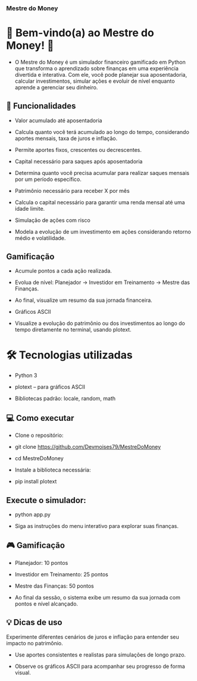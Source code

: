 ### Mestre do Money

# 🌟 Bem-vindo(a) ao Mestre do Money! 🌟

* O Mestre do Money é um simulador financeiro gamificado em Python que transforma o aprendizado sobre finanças em uma experiência divertida e interativa. Com ele, você pode planejar sua aposentadoria, calcular investimentos, simular ações e evoluir de nível enquanto aprende a gerenciar seu dinheiro.

## 📌 Funcionalidades

- Valor acumulado até aposentadoria

- Calcula quanto você terá acumulado ao longo do tempo, considerando aportes mensais, taxa de juros e inflação.

- Permite aportes fixos, crescentes ou decrescentes.

- Capital necessário para saques após aposentadoria

- Determina quanto você precisa acumular para realizar saques mensais por um período específico.

- Patrimônio necessário para receber X por mês

- Calcula o capital necessário para garantir uma renda mensal até uma idade limite.

- Simulação de ações com risco

- Modela a evolução de um investimento em ações considerando retorno médio e volatilidade.

## Gamificação

- Acumule pontos a cada ação realizada.

- Evolua de nível: Planejador → Investidor em Treinamento → Mestre das Finanças.

- Ao final, visualize um resumo da sua jornada financeira.

- Gráficos ASCII

- Visualize a evolução do patrimônio ou dos investimentos ao longo do tempo diretamente no terminal, usando plotext.

# 🛠️ Tecnologias utilizadas

- Python 3

* plotext
 – para gráficos ASCII

- Bibliotecas padrão: locale, random, math

## 💻 Como executar

- Clone o repositório:

- git clone <https://github.com/Devmoises79/MestreDoMoney>
- cd MestreDoMoney


- Instale a biblioteca necessária:

- pip install plotext


## Execute o simulador:

- python app.py


- Siga as instruções do menu interativo para explorar suas finanças.

## 🎮 Gamificação

- Planejador: 10 pontos

- Investidor em Treinamento: 25 pontos

- Mestre das Finanças: 50 pontos

- Ao final da sessão, o sistema exibe um resumo da sua jornada com pontos e nível alcançado.

## 💡 Dicas de uso

Experimente diferentes cenários de juros e inflação para entender seu impacto no patrimônio.

- Use aportes consistentes e realistas para simulações de longo prazo.

- Observe os gráficos ASCII para acompanhar seu progresso de forma visual.